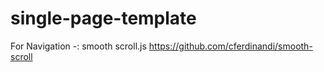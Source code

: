 # single-page-template

For Navigation -: smooth scroll.js
https://github.com/cferdinandi/smooth-scroll
